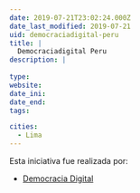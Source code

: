 ```yaml
---
date: 2019-07-21T23:02:24.000Z
date_last_modified: 2019-07-21
uid: democraciadigital-peru
title: |
  Democraciadigital Peru
description: |
  
type: 
website: 
date_ini: 
date_end: 
tags:

cities: 
  - Lima
---
```


Esta iniciativa fue realizada por:

- [Democracia Digital](/organizaciones/democracia-digital)
